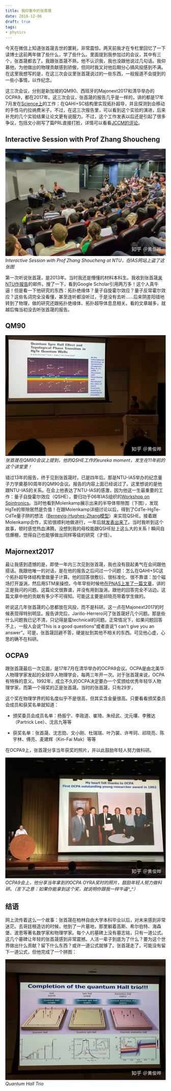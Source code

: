```yaml
---
title: 我印象中的张首晟
date: 2018-12-06
draft: true
tags:
- physics
---
```


今天在微信上知道张首晟去世的噩耗，非常震惊。两天前我才在专栏里回忆了一下读博士这前两年做了些什么，学了些什么。里面提到我参加过的会议，其中有三个，张首晟都去了。我跟张首晟不熟，他不认识我，我也没跟他说过几句话。我仰慕他，为他做出的物理贡献感到骄傲，但同时我又对他后期分心搞风投感到不满。在这里我想写的是，在这三次会议里张首晟说过的一些东西，一般报道不会提到的一些小事情，以作纪念。

这三次会议，分别是新加坡的QM90、西班牙的Majonext2017和清华举办的OCPA9，都在2017年。这三次会议，张首晟的报告几乎是一样的，讲的都是17年7月发在[Science上](https://science.sciencemag.org/content/357/6348/294)的工作：在QAHI+SC结构里实现拓扑超导，并且探测到会移动的手性马约拉纳费米子。不过，在这三次报告里，可以看到这个实验的演进，后来补充的几个实验结果让论文更有说服力。不过，这个工作发表以后还是引起了很多争议，包括文小刚写了篇PRL直接打脸，详情可以看看[JCCM的评论](https://www.condmatjclub.org/?p=3219)。

## Interactive Session with Prof Zhang Shoucheng

![NTU](ntu.jpg)
*Interactive Session with Prof Zhang Shoucheng at NTU，在IAS网站上盗了这张图*

第一次听说张首晟，是2013年。当时我还是懵懂的材料本科生。我收到张首晟[来NTU作报告](https://graphene.nus.edu.sg/interactive-session-with-prof-zhang-shoucheng-at-ntu/)的邮件。搜了一下，看到Google Scholar引用两万多！这个人真牛逼！但是看一下他研究的东西：拓扑绝缘体？量子自旋霍尔效应？量子反常霍尔效应？这些名词完全没看懂，甚至连听都没听过，于是没有去听……后来阴差阳错地转到了物理，做的研究还跟拓扑绝缘体、拓扑超导体息息相关。看的文章越多，就越后悔当初没去听张首晟的报告。

## QM90

![QM90](qm90.jpg)
*张首晟在QM90会议上提到，他的QSHE工作的eureka moment，发生在11年前的这个讲堂里！*

错过13年的报告，终于见到张首晟时，已是四年后。那是NTU-IAS举办的纪念量子力学奠基90周年的QM90会议。报告的内容上面已经说过了。这里想说的是他跟NTU-IAS的关系。在会上他表达了NTU-IAS的感激，因为他这一生最重要的工作：量子自旋霍尔效应（QSHE），要归功于06年IAS组织的[Workshop on Spintronics](https://www.ntu.edu.sg/ias/PastEvents/2006/workshoponspintronics/Pages/default.aspx)。当时他看到Molenkamp展示出来的半导体带隙图（下图），发现HgTe的带隙居然是负值！在跟Molenkamp详细讨论以后，得到了CdTe-HgTe-CdTe量子阱的想法（[Bernevig-Hughes-Zhang模型](https://science.sciencemag.org/content/314/5806/1757)）来实现QSHE。接着跟Molenkamp合作，实验很顺利地做进行，一年后就[发表出来了](https://science.sciencemag.org/content/318/5851/766)。当时我听到这个故事，顿时感觉热血沸腾。没想到我的母校能跟QSHE扯上这么大的关系！瞬间自信爆棚，觉得自己也能够做出同样等级的研究（才怪）。

## Majornext2017

最让我感到遗憾的是，即使一年内三次见到张首晟，我也没有鼓起勇气在会间跟他搭话。我跟他唯一的对话，是在他的报告之后问过一个问题：怎么在QAHI+SC这个拓扑超导体结构里做量子计算。他的回答很敷衍、很标准化、很不靠谱：加个磁场打开漩涡，然后用STM来操控。今年早些时候他[在PNAS上发了一篇文章](https://www.pnas.org/content/115/43/10938.short)，讲的正是我问的问题。这篇论文很靠谱，并没有用到漩涡，跟他的回答完全不沾边。这篇文章中他的贡献有多少不可得知。可能这主要是祁晓亮带着学生做的。

听说这几年张首晟的心思都放在风投，而不是科研。这一点在Majonext2017的时候表现得特别明显。报告讲完后，Jarillo-Herrero问了张首晟好几个问题。那是些什么问题我已记不清，只记得是蛮technical的问题。正常情况下，如果问题回答不上，一般人会说“This is a good questions”或者直说“I can't give you an answer”。可是，张首晟回避不答，硬是扯到其他不相关的东西。可见他心虚，心思的确不在科研。

## OCPA9

跟张首晟最后一次见面，是17年7月在清华举办的OCPA9会议。OCPA是由北美华人物理学家发起的全球华人物理学会，每两三年开一次。对于张首晟来说，OCPA有特殊的意义。1992年，成立不久的OCPA决定要办一个奖颁给优秀年轻华人物理学家，而第一个得奖的正是张首晟。当时的张首晟，只有29岁，

这个奖在物理学界的知名度似乎不是很高，但其实含金量很高。只要看看颁奖委员会成员和获奖名单就知道：

- 颁奖委员会成员名单：杨振宁、李政道、崔琦、朱经武、沈元壤、李雅达（Partrick Lee）、沈呂九等等

- 获奖名单：张首晟、沈志勋、文小刚、杜瑞瑞、叶乃裳、许岑珂、祁晓亮、陈宇林、傅亮、麦建辉（Kin-Fai Mak）等等

在OCPA9上，张首晟分享当年获奖的照片，并以此鼓励年轻人努力做科研。

![OCPA9](ocpa9.jpg)
*OCPA9会上，他分享当年拿到的OCPA OYRA奖时的照片，鼓励年轻人努力做科研。（言下之意：如果你能拿到这个奖，就说明你跟我一样牛逼^_^）*

## 结语

网上流传着这么一个故事：张首晟在柏林自由大学本科毕业以后，对未来感到非常迷茫。去哥廷根造访的时候，他到了一片墓地，那里躺着高斯、希尔伯特、海森堡、波恩等著名数学家和物理学家。每个人的墓碑上没有墓志铭，只有一道公式。这几个墓碑让年轻的张首晟感到非常震撼。人活一辈子到底为了什么？要为这个世界做出什么贡献？留下什么东西？或许一道公式就够了。张首晟走了，可能没有留下一道公式，但他完成了一个拼图：

![Quantum Hall Trio](quantum_hall_trio.jpg)
*Quantum Hall Trio*
